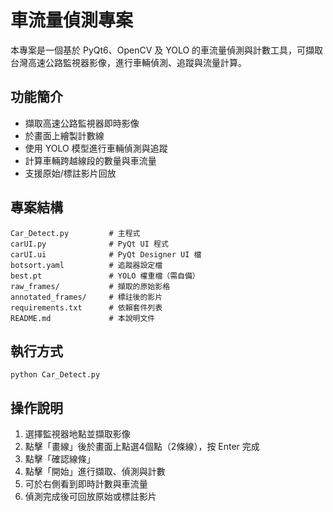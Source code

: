 # 車流量偵測專案

本專案是一個基於 PyQt6、OpenCV 及 YOLO 的車流量偵測與計數工具，可擷取台灣高速公路監視器影像，進行車輛偵測、追蹤與流量計算。

## 功能簡介

- 擷取高速公路監視器即時影像
- 於畫面上繪製計數線
- 使用 YOLO 模型進行車輛偵測與追蹤
- 計算車輛跨越線段的數量與車流量
- 支援原始/標註影片回放

## 專案結構

```
Car_Detect.py         # 主程式
carUI.py              # PyQt UI 程式
carUI.ui              # PyQt Designer UI 檔
botsort.yaml          # 追蹤器設定檔
best.pt               # YOLO 權重檔（需自備）
raw_frames/           # 擷取的原始影格
annotated_frames/     # 標註後的影片
requirements.txt      # 依賴套件列表
README.md             # 本說明文件
```

## 執行方式

```
python Car_Detect.py
```

## 操作說明

1. 選擇監視器地點並擷取影像
2. 點擊「畫線」後於畫面上點選4個點（2條線），按 Enter 完成
3. 點擊「確認線條」
4. 點擊「開始」進行擷取、偵測與計數
5. 可於右側看到即時計數與車流量
6. 偵測完成後可回放原始或標註影片
